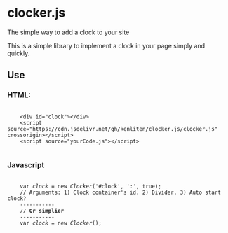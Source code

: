 # clocker.js
<script src="clocker.js"></script>
<script>
var clock = new Clocker();
</script>
The simple way to add a clock to your site

This is a simple library to implement a clock in your page simply and quickly.

<h2>Use</h2>

<h3>HTML:</h3>
<pre>
  <code>
    &lt;div id="clock"&gt;&lt;/div&gt;
    &lt;script source="https://cdn.jsdelivr.net/gh/kenliten/clocker.js/clocker.js" crossorigin&gt;&lt;/script&gt;
    &lt;script source="yourCode.js"&gt;&lt;/script&gt;
  </code>
</pre>
<h3>Javascript</h3>
<pre>
  <code>
    var <var>clock</var> = new <var>Clocker</var>('#clock', ':', true);
    // Arguments: 1) Clock container's id. 2) Divider. 3) Auto start clock?
    -----------
    // <b>Or simplier</b>
    -----------
    var <var>clock</var> = new <var>Clocker</var>();
  </code>
</pre>
